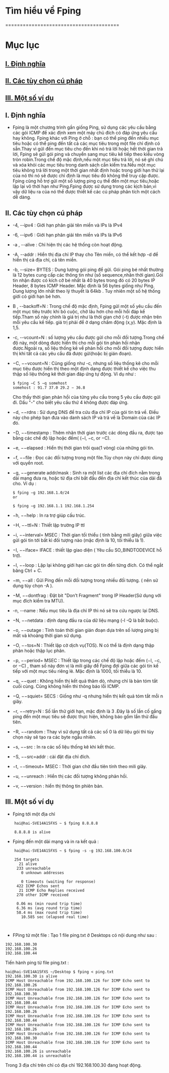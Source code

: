 #      Tìm hiểu về Fping
=======================================
# Mục lục
## [I. Định nghĩa](#dn)
## [II. Các tùy chọn cú pháp](#tc)
## [III. Một số ví dụ](#vd)

<a name=dn></a>
## I. Định nghĩa
- Fping là một chương trình gần giống Ping, sử dụng các yêu cầu bằng các gói ICMP để xác định xem một máy chủ đích có đáp ứng yêu cầu hay không. Fping khác với Ping ở chỗ : bạn có thể ping đến nhiều mục tiêu hoặc có thể ping đến tất cả các mục tiêu trong một file chỉ định có sẵn.Thay vì gửi đến mục tiêu cho đến khi nó trả lời hoặc hết thời gian trả lời, Fping sẽ gửi gói ping và chuyển sang mục tiêu kế tiếp theo kiểu vòng tròn robin.Trong chế độ mặc định,nếu một mục tiêu trả lời, nó sẽ ghi chú và xóa khỏi các mục tiêu trong danh sách cần kiểm tra.Nếu một mục tiêu không trả lời trong một thời gian nhất định hoặc trong giới hạn thử lại của nó thì nó sẽ được chỉ định là mục tiêu đó không thể truy cập được. Fping cũng hỗ trợ gửi một số lượng ping cụ thể đến một mục tiêu,hoặc lặp lại vô thời hạn như Ping.Fping được sử dụng trong các kịch bản,vì vậy dữ liệu ra của nó thể được thiết kế  các cú pháp phân tích một cách dễ dàng.

<a name=tc></a>
## II. Các tùy chọn cú pháp
- -4, --ipv4 : Giới hạn phân giải tên miền và IPs là IPv4
- -6, --ipv6 : Giới hạn phân giải tên miền và IPs là IPv6
- -a , --alive : Chỉ hiện thị các hệ thống còn hoạt động.
- -A, --addr : Hiển thị địa chỉ IP thay cho Tên miền, có thể kết hợp -d để hiển thị cả địa chỉ, cả tên miền.
- -b, --size= BYTES : Dung lượng gói ping để gửi. Gói ping bé nhất thường là 12 bytes cung cấp các thông tin như (số sequence,nhãn thời gian).Gói tin nhận được có kích cỡ bé nhất là 40 bytes trong đó có 20 bytes IP Header, 8 bytes ICMP Header. Mặc định là 56 bytes giống như Ping. Dung lượng lớn nhất theo lý thuyết là 64kb . Tuy nhiên một số hệ thống giới có giới hạn bé hơn.
- B , --backoff=N : Trong chế độ mặc định, Fping gửi một số yêu cầu đến một mục tiêu trước khi bỏ cuộc, chờ lâu hơn cho mỗi hồi đáp kế tiếp.Tham số này chính là giá trị như là thời gian chờ (-t) được nhận trên mỗi yêu cầu kế tiếp. giá trị phải để ở dạng chấm động (x,y). Mặc định là 1,5.
- -c, --vcount=N : số lượng yêu cầu được gửi cho mỗi đối tượng.Trong chế độ này, một dòng được hiển thị cho mỗi gói tin phản hồi nhận được.Ngoài ra, số liệu thống kê về phản hồi cho mỗi đối tượng được hiển thị khi tất cả các yêu cầu đã được gửi(hoặc bị gián đoạn).
- −C, −−vcount=N : Cũng giống như -c, nhưng số liệu thống kê cho mỗi mục tiêu được hiển thị theo một định dạng được thiết kế cho việc thu thập số liệu thống kê thời gian đáp ứng tự động. Ví dụ như :

  ```
  $ fping −C 5 −q somehost
  somehost : 91.7 37.0 29.2 − 36.8
  ```
  Cho thấy thời gian phản hồi của từng yêu cầu trong 5 yêu cầu được gửi đi. Dấu "-" cho biết yêu cầu thứ 4 không được đáp ứng.
- −d, −−rdns : Sử dụng DNS để tra cứu địa chỉ IP của gói tin trả về. Điều này cho phép bạn đưa vào danh sách IP và trả về là Domain của các IP đó.
- −D, −−timestamp : Thêm nhãn thời gian trước các dòng đầu ra, được tạo bằng các chế độ lặp hoặc đếm( (−l, −c, or −C).
- −e, −−elapsed : Hiển thị thời gian trôi qua(1 vòng) của những gói tin.
- −f, −−file : Đọc các đối tượng trong một file.Tùy chọn này chỉ được dùng với quyền root.
- −g, −−generate addr/mask : Sinh ra một list các địa chỉ đích nằm trong dải mạng đưa ra, hoặc từ địa chỉ bắt đầu đến địa chỉ kết thúc của dải đã cho.
  Ví dụ :

  ```
  $ fping −g 192.168.1.0/24
  or

  $ fping −g 192.168.1.1 192.168.1.254
  ```
- −h, −−help : In ra trợ giúp cấu trúc.
- −H, −−ttl=N : Thiết lập trường IP ttl
- −i, −−interval= MSEC : Thời gian tối thiểu ( tính bằng mili giây) giữa việc gửi gói tin tới bất kì đối tượng nào (mặc định là 10, tối thiểu là 1).
- −I, −−iface= IFACE : thiết lập giao diện ( Yêu cầu SO_BINDTODEVICE hỗ trợ).
- −l, −−loop : Lặp lại không giới hạn các gói tin đến từng đích. Có thể ngắt băng Ctrl + C.
- −m, −−all : Gửi Ping đến mỗi đối tượng trong nhiều đối tượng. ( nên sử dụng tùy chọn -A ).
- −M, −−dontfrag : Đặt bit "Don’t Fragment" trong IP Header(Sử dụng với mục đích kiểm tra MTU).
- -n, --name : Nếu mục tiêu là địa chỉ IP thì nó sẽ tra cứu ngược lại DNS.
- −N, −−netdata : định dạng đầu ra của dữ liệu mạng (-l -Q là bắt buộc).
- −o, −−outage : Tính toán thời gian gián đoạn dựa trên số lượng ping bị mất và khoảng thời gian sử dụng.
- −O, −−tos=N : Thiết lập cờ dịch vụ(TOS). N có thể là định dạng thập phân hoặc thập lục phân.
- −p, −−period= MSEC : Thiết lập trong các chế độ lặp hoặc đếm (−l, −c, or −C) , tham số này đơn vị là mili giây để Fping đợi giữa các gói tin kế tiếp với một mục tiêu riêng lẻ. Mặc định là 1000, tối thiểu là 10.
- −q, −−quet : Không hiển thị kết quả thăm dò, nhưng chỉ là bản tóm tắt cuối cùng. Cũng không hiển thi thông báo lỗi ICMP.
- −Q, −−squiet= SECS : Giống như -q nhưng hiển thị kết quả tóm tắt mỗi n giây.
- −r, −−retry=N : Số lần thử giới hạn, mặc định là 3 .Đây là số lần cố gắng ping đến một mục tiêu sẽ được thực hiện, không báo gồm lần thử đầu tiên.
- −R, −−random : Thay vì sử dụng tất cả các số 0 là dữ liệu gói thì tùy chọn này sẽ tạo ra các byte ngẫu nhiên.
- −s, −−src : In ra các số liệu thống kê khi kết thúc.
- −S, −−src=addr : cài đặt địa chỉ đích.
- −t, −−timeout= MSEC : Thời gian chờ đầu tiên tính theo mili giây.
- −u, −−unreach : Hiển thị các đối tượng không phản hồi.
- −v, −−version : hiển thị thông tin phiên bản.

<a name=vd></a>
## III. Một số  ví dụ
  - Fping tới một địa chỉ

```
    hai@hai-SVE14A15FXS ~ $ fping 8.8.8.8

    8.8.8.8 is alive

```
 - Fping đến một dải mạng và in ra kết quả :

```
    hai@hai-SVE14A15FXS ~ $ fping -s -g 192.168.100.0/24

    254 targets
      21 alive
     233 unreachable
       0 unknown addresses

       0 timeouts (waiting for response)
     422 ICMP Echos sent
      21 ICMP Echo Replies received
     278 other ICMP received

     0.06 ms (min round trip time)
     6.36 ms (avg round trip time)
     58.4 ms (max round trip time)
       10.585 sec (elapsed real time)



```
- FPing từ một file :  Tạo 1 file ping.txt ở Desktops có nội dung như sau :


```
192.168.100.30
192.168.100.26
192.168.100.44
```

  Tiến hành ping từ file ping.txt :

```
hai@hai-SVE14A15FXS ~/Desktop $ fping < ping.txt
192.168.100.30 is alive
ICMP Host Unreachable from 192.168.100.126 for ICMP Echo sent to 192.168.100.26
ICMP Host Unreachable from 192.168.100.126 for ICMP Echo sent to 192.168.100.30
ICMP Host Unreachable from 192.168.100.126 for ICMP Echo sent to 192.168.100.44
ICMP Host Unreachable from 192.168.100.126 for ICMP Echo sent to 192.168.100.26
ICMP Host Unreachable from 192.168.100.126 for ICMP Echo sent to 192.168.100.44
ICMP Host Unreachable from 192.168.100.126 for ICMP Echo sent to 192.168.100.26
ICMP Host Unreachable from 192.168.100.126 for ICMP Echo sent to 192.168.100.30
ICMP Host Unreachable from 192.168.100.126 for ICMP Echo sent to 192.168.100.44
192.168.100.26 is unreachable
192.168.100.44 is unreachable
```

   Trong 3 địa chỉ trên chỉ có địa chỉ 192.168.100.30 đang hoạt động.
